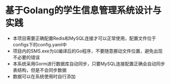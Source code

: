 # 基于Golang的学生信息管理系统设计与实践

- 本项目需要正确配置Redis和MySQL连接才可以正常使用，配置文件位于configs下的config.yaml中
- 项目内的SMS.exe为以编译后的Go程序，不要随意挪动文件位置，避免出现不必要的错误
- 本系统采用Gorm进行数据库自动同步，只要MySQL连接配置正确会自动同步表结构，但是不会同步数据
- 数据可以在系统使用时自行添加
